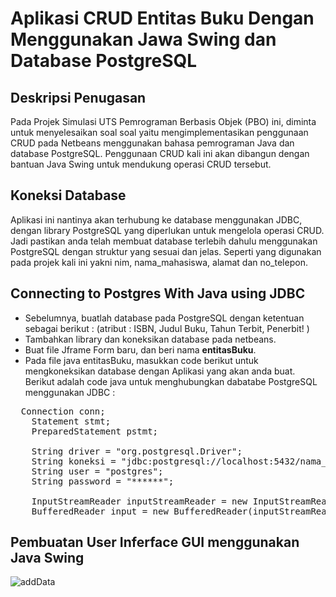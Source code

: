 # Aplikasi CRUD Entitas Buku Dengan Menggunakan Jawa Swing dan Database PostgreSQL

## Deskripsi Penugasan
Pada Projek Simulasi UTS Pemrograman Berbasis Objek (PBO) ini, diminta untuk menyelesaikan soal soal yaitu mengimplementasikan penggunaan CRUD pada Netbeans menggunakan bahasa pemrograman Java dan database PostgreSQL. Penggunaan CRUD kali ini akan dibangun dengan bantuan Java Swing untuk mendukung operasi CRUD tersebut.

## Koneksi Database
Aplikasi ini nantinya akan terhubung ke database menggunakan JDBC, dengan library PostgreSQL yang diperlukan untuk mengelola operasi CRUD. Jadi pastikan anda telah membuat database terlebih dahulu menggunakan PostgreSQL dengan struktur yang sesuai dan jelas. Seperti yang digunakan pada projek kali ini yakni nim, nama_mahasiswa, alamat dan no_telepon.

## Connecting to Postgres With Java using JDBC
- Sebelumnya, buatlah database pada PostgreSQL dengan ketentuan sebagai berikut : (atribut : ISBN, Judul Buku, Tahun Terbit, Penerbit! )
- Tambahkan library dan koneksikan database pada netbeans.
- Buat file Jframe Form baru, dan beri nama **entitasBuku**.
- Pada file java entitasBuku, masukkan code berikut untuk mengkoneksikan database dengan Aplikasi yang akan anda buat.
Berikut adalah code java untuk menghubungkan dabatabe PostgreSQL menggunakan JDBC :
<pre>
  Connection conn;
    Statement stmt;
    PreparedStatement pstmt;
    
    String driver = "org.postgresql.Driver";
    String koneksi = "jdbc:postgresql://localhost:5432/nama_database";
    String user = "postgres";
    String password = "******";
    
    InputStreamReader inputStreamReader = new InputStreamReader(System.in);
    BufferedReader input = new BufferedReader(inputStreamReader);
</pre>

## Pembuatan User Inferface GUI menggunakan Java Swing
![addData](https://github.com/user-attachments/assets/9dca1506-f536-469e-b3e3-d40414d2f727)









